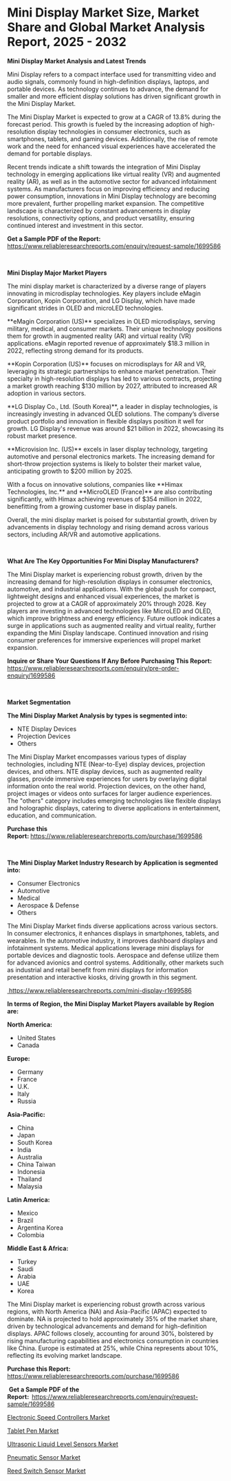 <p><h1>Mini Display Market Size, Market Share and Global Market Analysis Report, 2025 - 2032</h1></p><p><strong>Mini Display Market Analysis and Latest Trends</strong></p>
<p><p>Mini Display refers to a compact interface used for transmitting video and audio signals, commonly found in high-definition displays, laptops, and portable devices. As technology continues to advance, the demand for smaller and more efficient display solutions has driven significant growth in the Mini Display Market.</p><p>The Mini Display Market is expected to grow at a CAGR of 13.8% during the forecast period. This growth is fueled by the increasing adoption of high-resolution display technologies in consumer electronics, such as smartphones, tablets, and gaming devices. Additionally, the rise of remote work and the need for enhanced visual experiences have accelerated the demand for portable displays.</p><p>Recent trends indicate a shift towards the integration of Mini Display technology in emerging applications like virtual reality (VR) and augmented reality (AR), as well as in the automotive sector for advanced infotainment systems. As manufacturers focus on improving efficiency and reducing power consumption, innovations in Mini Display technology are becoming more prevalent, further propelling market expansion. The competitive landscape is characterized by constant advancements in display resolutions, connectivity options, and product versatility, ensuring continued interest and investment in this sector.</p></p>
<p><strong>Get a Sample PDF of the Report:&nbsp;</strong> <a href="https://www.reliableresearchreports.com/enquiry/request-sample/1699586?utm_campaign=34&utm_medium=2&utm_source=Github&utm_content=ia&utm_term=11022025&utm_id=mini-display">https://www.reliableresearchreports.com/enquiry/request-sample/1699586</a></p>
<p>&nbsp;</p>
<p><strong>Mini Display Major Market Players</strong></p>
<p><p>The mini display market is characterized by a diverse range of players innovating in microdisplay technologies. Key players include eMagin Corporation, Kopin Corporation, and LG Display, which have made significant strides in OLED and microLED technologies.</p><p>**eMagin Corporation (US)** specializes in OLED microdisplays, serving military, medical, and consumer markets. Their unique technology positions them for growth in augmented reality (AR) and virtual reality (VR) applications. eMagin reported revenue of approximately $18.3 million in 2022, reflecting strong demand for its products.</p><p>**Kopin Corporation (US)** focuses on microdisplays for AR and VR, leveraging its strategic partnerships to enhance market penetration. Their specialty in high-resolution displays has led to various contracts, projecting a market growth reaching $130 million by 2027, attributed to increased AR adoption in various sectors.</p><p>**LG Display Co., Ltd. (South Korea)**, a leader in display technologies, is increasingly investing in advanced OLED solutions. The company’s diverse product portfolio and innovation in flexible displays position it well for growth. LG Display's revenue was around $21 billion in 2022, showcasing its robust market presence.</p><p>**Microvision Inc. (US)** excels in laser display technology, targeting automotive and personal electronics markets. The increasing demand for short-throw projection systems is likely to bolster their market value, anticipating growth to $200 million by 2025.</p><p>With a focus on innovative solutions, companies like **Himax Technologies, Inc.** and **MicroOLED (France)** are also contributing significantly, with Himax achieving revenues of $354 million in 2022, benefitting from a growing customer base in display panels.</p><p>Overall, the mini display market is poised for substantial growth, driven by advancements in display technology and rising demand across various sectors, including AR/VR and automotive applications.</p></p>
<p>&nbsp;</p>
<p><strong>What Are The Key Opportunities For Mini Display Manufacturers?</strong></p>
<p><p>The Mini Display market is experiencing robust growth, driven by the increasing demand for high-resolution displays in consumer electronics, automotive, and industrial applications. With the global push for compact, lightweight designs and enhanced visual experiences, the market is projected to grow at a CAGR of approximately 20% through 2028. Key players are investing in advanced technologies like MicroLED and OLED, which improve brightness and energy efficiency. Future outlook indicates a surge in applications such as augmented reality and virtual reality, further expanding the Mini Display landscape. Continued innovation and rising consumer preferences for immersive experiences will propel market expansion.</p></p>
<p><strong>Inquire or Share Your Questions If Any Before Purchasing This Report:</strong> <a href="https://www.reliableresearchreports.com/enquiry/pre-order-enquiry/1699586?utm_campaign=34&utm_medium=2&utm_source=Github&utm_content=ia&utm_term=11022025&utm_id=mini-display">https://www.reliableresearchreports.com/enquiry/pre-order-enquiry/1699586</a></p>
<p>&nbsp;</p>
<p><strong>Market Segmentation</strong></p>
<p><strong>The Mini Display Market Analysis by types is segmented into:</strong></p>
<p><ul><li>NTE Display Devices</li><li>Projection Devices</li><li>Others</li></ul></p>
<p><p>The Mini Display Market encompasses various types of display technologies, including NTE (Near-to-Eye) display devices, projection devices, and others. NTE display devices, such as augmented reality glasses, provide immersive experiences for users by overlaying digital information onto the real world. Projection devices, on the other hand, project images or videos onto surfaces for larger audience experiences. The "others" category includes emerging technologies like flexible displays and holographic displays, catering to diverse applications in entertainment, education, and communication.</p></p>
<p><strong>Purchase this Report:&nbsp;</strong><a href="https://www.reliableresearchreports.com/purchase/1699586?utm_campaign=34&utm_medium=2&utm_source=Github&utm_content=ia&utm_term=11022025&utm_id=mini-display">https://www.reliableresearchreports.com/purchase/1699586</a></p>
<p>&nbsp;</p>
<p><strong>The Mini Display Market Industry Research by Application is segmented into:</strong></p>
<p><ul><li>Consumer Electronics</li><li>Automotive</li><li>Medical</li><li>Aerospace & Defense</li><li>Others</li></ul></p>
<p><p>The Mini Display Market finds diverse applications across various sectors. In consumer electronics, it enhances displays in smartphones, tablets, and wearables. In the automotive industry, it improves dashboard displays and infotainment systems. Medical applications leverage mini displays for portable devices and diagnostic tools. Aerospace and defense utilize them for advanced avionics and control systems. Additionally, other markets such as industrial and retail benefit from mini displays for information presentation and interactive kiosks, driving growth in this segment.</p></p>
<p><a href="https://www.reliableresearchreports.com/mini-display-r1699586?utm_campaign=34&utm_medium=2&utm_source=Github&utm_content=ia&utm_term=11022025&utm_id=mini-display">&nbsp;https://www.reliableresearchreports.com/mini-display-r1699586</a></p>
<p><strong>In terms of Region, the Mini Display Market Players available by Region are:</strong></p>
<p>
    <p> <strong> North America: </strong>
        <ul>
            <li>United States</li>
            <li>Canada</li>
        </ul>
        </p> 
    <p> <strong> Europe: </strong>
        <ul>
            <li>Germany</li>
            <li>France</li>
            <li>U.K.</li>
            <li>Italy</li>
            <li>Russia</li>
        </ul>
        </p> 
    <p> <strong> Asia-Pacific: </strong>
        <ul>
            <li>China</li>
            <li>Japan</li>
            <li>South Korea</li>
            <li>India</li>
            <li>Australia</li>
            <li>China Taiwan</li>
            <li>Indonesia</li>
            <li>Thailand</li>
            <li>Malaysia</li>
        </ul>
        </p> 
    <p> <strong> Latin America: </strong>
        <ul>
            <li>Mexico</li>
            <li>Brazil</li>
            <li>Argentina Korea</li>
            <li>Colombia</li>
        </ul>
        </p> 
    <p> <strong> Middle East & Africa: </strong>
        <ul>
            <li>Turkey</li>
            <li>Saudi</li>
            <li>Arabia</li>
            <li>UAE</li>
            <li>Korea</li>
        </ul>
    </p>
    </p>
<p><p>The Mini Display market is experiencing robust growth across various regions, with North America (NA) and Asia-Pacific (APAC) expected to dominate. NA is projected to hold approximately 35% of the market share, driven by technological advancements and demand for high-definition displays. APAC follows closely, accounting for around 30%, bolstered by rising manufacturing capabilities and electronics consumption in countries like China. Europe is estimated at 25%, while China represents about 10%, reflecting its evolving market landscape.</p></p>
<p><strong>Purchase this Report: </strong><a href="https://www.reliableresearchreports.com/purchase/1699586?utm_campaign=34&utm_medium=2&utm_source=Github&utm_content=ia&utm_term=11022025&utm_id=mini-display">https://www.reliableresearchreports.com/purchase/1699586</a></p>
<p>&nbsp;<strong>Get a Sample PDF of the Report:&nbsp;&nbsp;</strong><a href="https://www.reliableresearchreports.com/enquiry/request-sample/1699586?utm_campaign=34&utm_medium=2&utm_source=Github&utm_content=ia&utm_term=11022025&utm_id=mini-display">https://www.reliableresearchreports.com/enquiry/request-sample/1699586</a></p>
<p><strong></strong></p>
<p><p><a href="https://github.com/phumlaaijem/Market-Research-Report-List-1/blob/main/electronic-speed-controllers-market.md?utm_campaign=34&utm_medium=2&utm_source=Github&utm_content=ia&utm_term=11022025&utm_id=mini-display">Electronic Speed Controllers Market</a></p><p><a href="https://github.com/memorirummy/Market-Research-Report-List-1/blob/main/tablet-pen-market.md?utm_campaign=34&utm_medium=2&utm_source=Github&utm_content=ia&utm_term=11022025&utm_id=mini-display">Tablet Pen Market</a></p><p><a href="https://github.com/alasmyayock/Market-Research-Report-List-1/blob/main/ultrasonic-liquid-level-sensors-market.md?utm_campaign=34&utm_medium=2&utm_source=Github&utm_content=ia&utm_term=11022025&utm_id=mini-display">Ultrasonic Liquid Level Sensors Market</a></p><p><a href="https://github.com/eusoffyhanty/Market-Research-Report-List-1/blob/main/pneumatic-sensor-market.md?utm_campaign=34&utm_medium=2&utm_source=Github&utm_content=ia&utm_term=11022025&utm_id=mini-display">Pneumatic Sensor Market</a></p><p><a href="https://github.com/aksayvoogdt/Market-Research-Report-List-1/blob/main/reed-switch-sensor-market.md?utm_campaign=34&utm_medium=2&utm_source=Github&utm_content=ia&utm_term=11022025&utm_id=mini-display">Reed Switch Sensor Market</a></p></p>